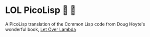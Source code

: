 # LOL PicoLisp :exploding_head: :rofl:
A PicoLisp translation of the Common Lisp code from Doug Hoyte's wonderful book,
[Let Over Lambda](https://letoverlambda.com)


